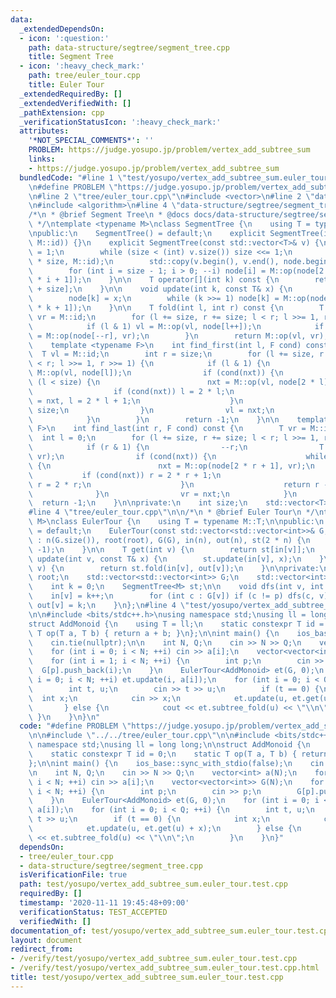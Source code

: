 ```yaml
---
data:
  _extendedDependsOn:
  - icon: ':question:'
    path: data-structure/segtree/segment_tree.cpp
    title: Segment Tree
  - icon: ':heavy_check_mark:'
    path: tree/euler_tour.cpp
    title: Euler Tour
  _extendedRequiredBy: []
  _extendedVerifiedWith: []
  _pathExtension: cpp
  _verificationStatusIcon: ':heavy_check_mark:'
  attributes:
    '*NOT_SPECIAL_COMMENTS*': ''
    PROBLEM: https://judge.yosupo.jp/problem/vertex_add_subtree_sum
    links:
    - https://judge.yosupo.jp/problem/vertex_add_subtree_sum
  bundledCode: "#line 1 \"test/yosupo/vertex_add_subtree_sum.euler_tour.test.cpp\"\
    \n#define PROBLEM \"https://judge.yosupo.jp/problem/vertex_add_subtree_sum\"\n\
    \n#line 2 \"tree/euler_tour.cpp\"\n#include <vector>\n#line 2 \"data-structure/segtree/segment_tree.cpp\"\
    \n#include <algorithm>\n#line 4 \"data-structure/segtree/segment_tree.cpp\"\n\n\
    /*\n * @brief Segment Tree\n * @docs docs/data-structure/segtree/segment_tree.md\n\
    \ */\ntemplate <typename M>\nclass SegmentTree {\n    using T = typename M::T;\n\
    \npublic:\n    SegmentTree() = default;\n    explicit SegmentTree(int n): SegmentTree(std::vector<T>(n,\
    \ M::id)) {}\n    explicit SegmentTree(const std::vector<T>& v) {\n        size\
    \ = 1;\n        while (size < (int) v.size()) size <<= 1;\n        node.resize(2\
    \ * size, M::id);\n        std::copy(v.begin(), v.end(), node.begin() + size);\n\
    \        for (int i = size - 1; i > 0; --i) node[i] = M::op(node[2 * i], node[2\
    \ * i + 1]);\n    }\n\n    T operator[](int k) const {\n        return node[k\
    \ + size];\n    }\n\n    void update(int k, const T& x) {\n        k += size;\n\
    \        node[k] = x;\n        while (k >>= 1) node[k] = M::op(node[2 * k], node[2\
    \ * k + 1]);\n    }\n\n    T fold(int l, int r) const {\n        T vl = M::id,\
    \ vr = M::id;\n        for (l += size, r += size; l < r; l >>= 1, r >>= 1) {\n\
    \            if (l & 1) vl = M::op(vl, node[l++]);\n            if (r & 1) vr\
    \ = M::op(node[--r], vr);\n        }\n        return M::op(vl, vr);\n    }\n\n\
    \    template <typename F>\n    int find_first(int l, F cond) const {\n      \
    \  T vl = M::id;\n        int r = size;\n        for (l += size, r += size; l\
    \ < r; l >>= 1, r >>= 1) {\n            if (l & 1) {\n                T nxt =\
    \ M::op(vl, node[l]);\n                if (cond(nxt)) {\n                    while\
    \ (l < size) {\n                        nxt = M::op(vl, node[2 * l]);\n      \
    \                  if (cond(nxt)) l = 2 * l;\n                        else vl\
    \ = nxt, l = 2 * l + 1;\n                    }\n                    return l -\
    \ size;\n                }\n                vl = nxt;\n                ++l;\n\
    \            }\n        }\n        return -1;\n    }\n\n    template <typename\
    \ F>\n    int find_last(int r, F cond) const {\n        T vr = M::id;\n      \
    \  int l = 0;\n        for (l += size, r += size; l < r; l >>= 1, r >>= 1) {\n\
    \            if (r & 1) {\n                --r;\n                T nxt = M::op(node[r],\
    \ vr);\n                if (cond(nxt)) {\n                    while (r < size)\
    \ {\n                        nxt = M::op(node[2 * r + 1], vr);\n             \
    \           if (cond(nxt)) r = 2 * r + 1;\n                        else vr = nxt,\
    \ r = 2 * r;\n                    }\n                    return r - size;\n  \
    \              }\n                vr = nxt;\n            }\n        }\n      \
    \  return -1;\n    }\n\nprivate:\n    int size;\n    std::vector<T> node;\n};\n\
    #line 4 \"tree/euler_tour.cpp\"\n\n/*\n * @brief Euler Tour\n */\ntemplate <typename\
    \ M>\nclass EulerTour {\n    using T = typename M::T;\n\npublic:\n    EulerTour()\
    \ = default;\n    EulerTour(const std::vector<std::vector<int>>& G, int root)\
    \ : n(G.size()), root(root), G(G), in(n), out(n), st(2 * n) {\n        dfs(root,\
    \ -1);\n    }\n\n    T get(int v) {\n        return st[in[v]];\n    }\n\n    void\
    \ update(int v, const T& x) {\n        st.update(in[v], x);\n    }\n\n    T subtree_fold(int\
    \ v) {\n        return st.fold(in[v], out[v]);\n    }\n\nprivate:\n    int n,\
    \ root;\n    std::vector<std::vector<int>> G;\n    std::vector<int> in, out;\n\
    \    int k = 0;\n    SegmentTree<M> st;\n\n    void dfs(int v, int p) {\n    \
    \    in[v] = k++;\n        for (int c : G[v]) if (c != p) dfs(c, v);\n       \
    \ out[v] = k;\n    }\n};\n#line 4 \"test/yosupo/vertex_add_subtree_sum.euler_tour.test.cpp\"\
    \n\n#include <bits/stdc++.h>\nusing namespace std;\nusing ll = long long;\n\n\
    struct AddMonoid {\n    using T = ll;\n    static constexpr T id = 0;\n    static\
    \ T op(T a, T b) { return a + b; }\n};\n\nint main() {\n    ios_base::sync_with_stdio(false);\n\
    \    cin.tie(nullptr);\n\n    int N, Q;\n    cin >> N >> Q;\n    vector<int> a(N);\n\
    \    for (int i = 0; i < N; ++i) cin >> a[i];\n    vector<vector<int>> G(N);\n\
    \    for (int i = 1; i < N; ++i) {\n        int p;\n        cin >> p;\n      \
    \  G[p].push_back(i);\n    }\n    EulerTour<AddMonoid> et(G, 0);\n    for (int\
    \ i = 0; i < N; ++i) et.update(i, a[i]);\n    for (int i = 0; i < Q; ++i) {\n\
    \        int t, u;\n        cin >> t >> u;\n        if (t == 0) {\n          \
    \  int x;\n            cin >> x;\n            et.update(u, et.get(u) + x);\n \
    \       } else {\n            cout << et.subtree_fold(u) << \"\\n\";\n       \
    \ }\n    }\n}\n"
  code: "#define PROBLEM \"https://judge.yosupo.jp/problem/vertex_add_subtree_sum\"\
    \n\n#include \"../../tree/euler_tour.cpp\"\n\n#include <bits/stdc++.h>\nusing\
    \ namespace std;\nusing ll = long long;\n\nstruct AddMonoid {\n    using T = ll;\n\
    \    static constexpr T id = 0;\n    static T op(T a, T b) { return a + b; }\n\
    };\n\nint main() {\n    ios_base::sync_with_stdio(false);\n    cin.tie(nullptr);\n\
    \n    int N, Q;\n    cin >> N >> Q;\n    vector<int> a(N);\n    for (int i = 0;\
    \ i < N; ++i) cin >> a[i];\n    vector<vector<int>> G(N);\n    for (int i = 1;\
    \ i < N; ++i) {\n        int p;\n        cin >> p;\n        G[p].push_back(i);\n\
    \    }\n    EulerTour<AddMonoid> et(G, 0);\n    for (int i = 0; i < N; ++i) et.update(i,\
    \ a[i]);\n    for (int i = 0; i < Q; ++i) {\n        int t, u;\n        cin >>\
    \ t >> u;\n        if (t == 0) {\n            int x;\n            cin >> x;\n\
    \            et.update(u, et.get(u) + x);\n        } else {\n            cout\
    \ << et.subtree_fold(u) << \"\\n\";\n        }\n    }\n}"
  dependsOn:
  - tree/euler_tour.cpp
  - data-structure/segtree/segment_tree.cpp
  isVerificationFile: true
  path: test/yosupo/vertex_add_subtree_sum.euler_tour.test.cpp
  requiredBy: []
  timestamp: '2020-11-11 19:45:48+09:00'
  verificationStatus: TEST_ACCEPTED
  verifiedWith: []
documentation_of: test/yosupo/vertex_add_subtree_sum.euler_tour.test.cpp
layout: document
redirect_from:
- /verify/test/yosupo/vertex_add_subtree_sum.euler_tour.test.cpp
- /verify/test/yosupo/vertex_add_subtree_sum.euler_tour.test.cpp.html
title: test/yosupo/vertex_add_subtree_sum.euler_tour.test.cpp
---
```

